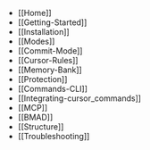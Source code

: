 - [[Home]]
- [[Getting-Started]]
- [[Installation]]
- [[Modes]]
- [[Commit-Mode]]
- [[Cursor-Rules]]
- [[Memory-Bank]]
- [[Protection]]
- [[Commands-CLI]]
- [[Integrating-cursor_commands]]
- [[MCP]]
- [[BMAD]]
- [[Structure]]
- [[Troubleshooting]]